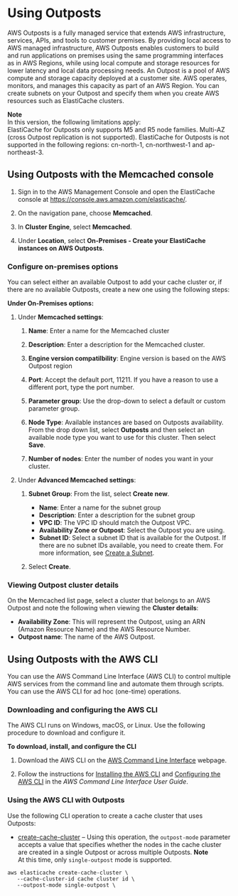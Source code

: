 # Using Outposts<a name="ElastiCache-Outposts"></a>

AWS Outposts is a fully managed service that extends AWS infrastructure, services, APIs, and tools to customer premises\. By providing local access to AWS managed infrastructure, AWS Outposts enables customers to build and run applications on premises using the same programming interfaces as in AWS Regions, while using local compute and storage resources for lower latency and local data processing needs\. An Outpost is a pool of AWS compute and storage capacity deployed at a customer site\. AWS operates, monitors, and manages this capacity as part of an AWS Region\. You can create subnets on your Outpost and specify them when you create AWS resources such as ElastiCache clusters\.

**Note**  
In this version, the following limitations apply:   
ElastiCache for Outposts only supports M5 and R5 node families\.
Multi\-AZ \(cross Outpost replication is not supported\)\.
ElastiCache for Outposts is not supported in the following regions: cn\-north\-1, cn\-northwest\-1 and ap\-northeast\-3\.

## Using Outposts with the Memcached console<a name="Outposts.Details-memcached"></a>

1. Sign in to the AWS Management Console and open the ElastiCache console at [ https://console\.aws\.amazon\.com/elasticache/](https://console.aws.amazon.com/elasticache/)\.

1. On the navigation pane, choose **Memcached**\. 

1. In **Cluster Engine**, select **Memcached**\. 

1. Under **Location**, select **On\-Premises \- Create your ElastiCache instances on AWS Outposts**\. 

### Configure on\-premises options<a name="Outposts.Creating.Console.Memcached.Details"></a>

 You can select either an available Outpost to add your cache cluster or, if there are no available Outposts, create a new one using the following steps:

**Under **On\-Premises options**:**

1. Under **Memcached settings**:

   1. **Name**: Enter a name for the Memcached cluster

   1. **Description**: Enter a description for the Memcached cluster\.

   1. **Engine version compatilbility**: Engine version is based on the AWS Outpost region 

   1. **Port**: Accept the default port, 11211\. If you have a reason to use a different port, type the port number\. 

   1. **Parameter group**: Use the drop\-down to select a default or custom parameter group\. 

   1. **Node Type**: Available instances are based on Outposts availability\. From the drop down list, select **Outposts** and then select an available node type you want to use for this cluster\. Then select **Save**\. 

   1. **Number of nodes**: Enter the number of nodes you want in your cluster\.

1. Under **Advanced Memcached settings**:

   1. **Subnet Group**: From the list, select **Create new**\.
      + **Name**: Enter a name for the subnet group
      + **Description**: Enter a description for the subnet group
      + **VPC ID**: The VPC ID should match the Outpost VPC\.
      + **Availability Zone or Outpost**: Select the Outpost you are using\.
      + **Subnet ID**: Select a subnet ID that is available for the Outpost\. If there are no subnet IDs available, you need to create them\. For more information, see [Create a Subnet](https://docs.aws.amazon.com/outposts/latest/userguide/launch-instance.html#create-subnet)\.

   1. Select **Create**\.

### Viewing Outpost cluster details<a name="Outposts.Creating.Console.Outpost-Details"></a>

On the Memcached list page, select a cluster that belongs to an AWS Outpost and note the following when viewing the **Cluster details**:
+ **Availability Zone**: This will represent the Outpost, using an ARN \(Amazon Resource Name\) and the AWS Resource Number\.
+ **Outpost name**: The name of the AWS Outpost\. 

## Using Outposts with the AWS CLI<a name="Outposts.Using.CLI"></a>

You can use the AWS Command Line Interface \(AWS CLI\) to control multiple AWS services from the command line and automate them through scripts\. You can use the AWS CLI for ad hoc \(one\-time\) operations\. 

### Downloading and configuring the AWS CLI<a name="Redis-Global-Clusters-Downloading-CLI"></a>

The AWS CLI runs on Windows, macOS, or Linux\. Use the following procedure to download and configure it\.

**To download, install, and configure the CLI**

1. Download the AWS CLI on the [AWS Command Line Interface](http://aws.amazon.com/cli) webpage\.

1. Follow the instructions for [Installing the AWS CLI](https://docs.aws.amazon.com/cli/latest/userguide/cli-chap-install.html) and [Configuring the AWS CLI](https://docs.aws.amazon.com/cli/latest/userguide/cli-chap-configure.html) in the *AWS Command Line Interface User Guide*\.

### Using the AWS CLI with Outposts<a name="Redis-Outposts-Using-CLI"></a>

Use the following CLI operation to create a cache cluster that uses Outposts: 
+  [create\-cache\-cluster](https://docs.aws.amazon.com/AmazonElastiCache/latest/CommandLineReference/CLIReference-cmd-CreateCacheCluster.html)  – Using this operation, the `outpost-mode` parameter accepts a value that specifies whether the nodes in the cache cluster are created in a single Outpost or across multiple Outposts\. 
**Note**  
At this time, only `single-outpost` mode is supported\.

  ```
  aws elasticache create-cache-cluster \
     --cache-cluster-id cache cluster id \
     --outpost-mode single-outpost \
  ```